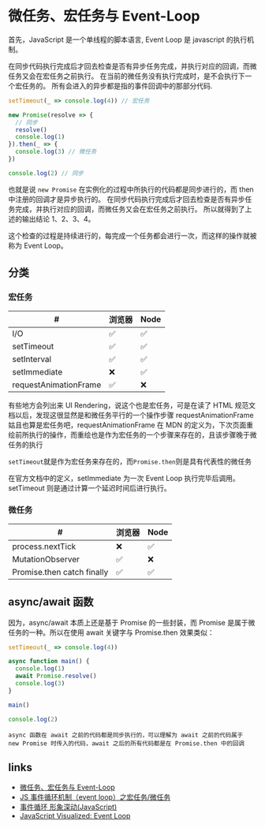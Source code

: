 # 微任务、宏任务与 Event-Loop

首先，JavaScript 是一个单线程的脚本语言, Event Loop 是 javascript 的执行机制。

在同步代码执行完成后才回去检查是否有异步任务完成，并执行对应的回调，而微任务又会在宏任务之前执行。
在当前的微任务没有执行完成时，是不会执行下一个宏任务的。
所有会进入的异步都是指的事件回调中的那部分代码.

```js
setTimeout(_ => console.log(4)) // 宏任务

new Promise(resolve => {
  // 同步
  resolve()
  console.log(1)
}).then(_ => {
  console.log(3) // 微任务
})

console.log(2) // 同步
```

也就是说 `new Promise` 在实例化的过程中所执行的代码都是同步进行的，而 then 中注册的回调才是异步执行的。
在同步代码执行完成后才回去检查是否有异步任务完成，并执行对应的回调，而微任务又会在宏任务之前执行。
所以就得到了上述的输出结论 1、2、3、4。

这个检查的过程是持续进行的，每完成一个任务都会进行一次，而这样的操作就被称为 Event Loop。

## 分类

### 宏任务

| #                     | 浏览器 | Node |
| --------------------- | ------ | ---- |
| I/O                   | ✅     | ✅   |
| setTimeout            | ✅     | ✅   |
| setInterval           | ✅     | ✅   |
| setImmediate          | ❌     | ✅   |
| requestAnimationFrame | ✅     | ❌   |

有些地方会列出来 UI Rendering，说这个也是宏任务，可是在读了 HTML 规范文档以后，发现这很显然是和微任务平行的一个操作步骤
requestAnimationFrame 姑且也算是宏任务吧，requestAnimationFrame 在 MDN 的定义为，下次页面重绘前所执行的操作，而重绘也是作为宏任务的一个步骤来存在的，且该步骤晚于微任务的执行

`setTimeout`就是作为宏任务来存在的，而`Promise.then`则是具有代表性的微任务

在官方文档中的定义，setImmediate 为一次 Event Loop 执行完毕后调用。
setTimeout 则是通过计算一个延迟时间后进行执行。

### 微任务

| #                          | 浏览器 | Node |
| -------------------------- | ------ | ---- |
| process.nextTick           | ❌     | ✅   |
| MutationObserver           | ✅     | ❌   |
| Promise.then catch finally | ✅     | ✅   |

## async/await 函数

因为，async/await 本质上还是基于 Promise 的一些封装，而 Promise 是属于微任务的一种。所以在使用 await 关键字与 Promise.then 效果类似：

```js
setTimeout(_ => console.log(4))

async function main() {
  console.log(1)
  await Promise.resolve()
  console.log(3)
}

main()

console.log(2)
```

`async 函数在 await 之前的代码都是同步执行的，可以理解为 await 之前的代码属于 new Promise 时传入的代码，await 之后的所有代码都是在 Promise.then 中的回调`

## links

- [微任务、宏任务与 Event-Loop](https://juejin.im/post/5b73d7a6518825610072b42b)
- [JS 事件循环机制（event loop）之宏任务/微任务](https://juejin.im/post/5b498d245188251b193d4059)
- [事件循环 形象深动(JavaScript)](https://juejin.im/post/5e0a8d57f265da33a55fb33c)
- [JavaScript Visualized: Event Loop](https://dev.to/lydiahallie/javascript-visualized-event-loop-3dif)
